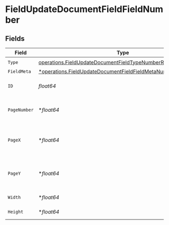 # FieldUpdateDocumentFieldFieldNumber


## Fields

| Field                                                                                                                                           | Type                                                                                                                                            | Required                                                                                                                                        | Description                                                                                                                                     |
| ----------------------------------------------------------------------------------------------------------------------------------------------- | ----------------------------------------------------------------------------------------------------------------------------------------------- | ----------------------------------------------------------------------------------------------------------------------------------------------- | ----------------------------------------------------------------------------------------------------------------------------------------------- |
| `Type`                                                                                                                                          | [operations.FieldUpdateDocumentFieldTypeNumberRequestBody1](../../models/operations/fieldupdatedocumentfieldtypenumberrequestbody1.md)          | :heavy_check_mark:                                                                                                                              | N/A                                                                                                                                             |
| `FieldMeta`                                                                                                                                     | [*operations.FieldUpdateDocumentFieldFieldMetaNumberRequestBody](../../models/operations/fieldupdatedocumentfieldfieldmetanumberrequestbody.md) | :heavy_minus_sign:                                                                                                                              | N/A                                                                                                                                             |
| `ID`                                                                                                                                            | *float64*                                                                                                                                       | :heavy_check_mark:                                                                                                                              | The ID of the field to update.                                                                                                                  |
| `PageNumber`                                                                                                                                    | **float64*                                                                                                                                      | :heavy_minus_sign:                                                                                                                              | The page number the field will be on.                                                                                                           |
| `PageX`                                                                                                                                         | **float64*                                                                                                                                      | :heavy_minus_sign:                                                                                                                              | The X coordinate of where the field will be placed.                                                                                             |
| `PageY`                                                                                                                                         | **float64*                                                                                                                                      | :heavy_minus_sign:                                                                                                                              | The Y coordinate of where the field will be placed.                                                                                             |
| `Width`                                                                                                                                         | **float64*                                                                                                                                      | :heavy_minus_sign:                                                                                                                              | The width of the field.                                                                                                                         |
| `Height`                                                                                                                                        | **float64*                                                                                                                                      | :heavy_minus_sign:                                                                                                                              | The height of the field.                                                                                                                        |